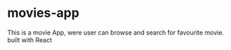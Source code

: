 # movies-app
This is a movie App, were user can browse and search for favourite movie. built with React
